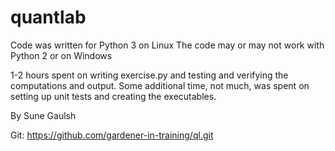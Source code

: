 # quantlab

Code was written for Python 3 on Linux
The code may or may not work with Python 2 or on Windows

1-2 hours spent on writing exercise.py and testing and verifying the computations and output.
Some additional time, not much, was spent on setting up unit tests and creating the executables.

By Sune Gaulsh

Git: https://github.com/gardener-in-training/ql.git
